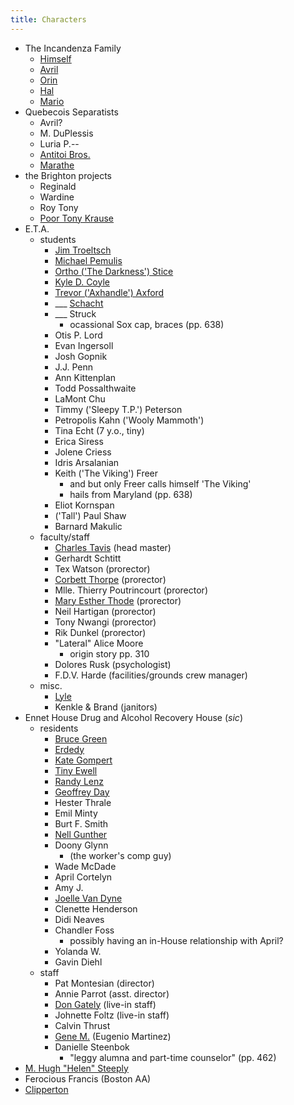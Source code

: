```yaml
--- 
title: Characters
---
```


* The Incandenza Family
  * [Himself](/characters/Himself)
  * [Avril](/characters/Avril)
  * [Orin](/characters/Orin)
  * [Hal](/characters/Hal)
  * [Mario](/characters/Mario)
* Quebecois Separatists
  * Avril?
  * M. DuPlessis 
  * Luria P.--
  * [Antitoi Bros.](/characters/Antitoi_Brothers)
  * [Marathe](/characters/Marathe)
* the Brighton projects
  * Reginald
  * Wardine
  * Roy Tony
  * [Poor Tony Krause](/characters/Poor_Tony)
* E.T.A.
  * students
    * [Jim Troeltsch](/characters/Jim_Troeltsch)
    * [Michael Pemulis](/characters/Pemulis)
    * [Ortho ('The Darkness') Stice](/characters/Ortho)
    * [Kyle D. Coyle](/characters/Coyle)
    * [Trevor ('Axhandle') Axford](/characters/Axford)
    * ___ [Schacht](/characters/Schacht)
    * ___ Struck
      * ocassional Sox cap, braces (pp. 638)
    * Otis P. Lord
    * Evan Ingersoll
    * Josh Gopnik
    * J.J. Penn
    * Ann Kittenplan
    * Todd Possalthwaite
    * LaMont Chu
    * Timmy ('Sleepy T.P.') Peterson
    * Petropolis Kahn ('Wooly Mammoth')
    * Tina Echt (7 y.o., tiny)
    * Erica Siress
    * Jolene Criess
    * Idris Arsalanian
    * Keith ('The Viking') Freer
      * and but only Freer calls himself 'The Viking'
      * hails from Maryland (pp. 638)
    * Eliot Kornspan
    * ('Tall') Paul Shaw
    * Barnard Makulic
  * faculty/staff
    * [Charles Tavis](/characters/CT) (head master)
    * Gerhardt Schtitt
    * Tex Watson (prorector)
    * [Corbett Thorpe](/characters/Corbett_Thorpe) (prorector)
    * Mlle. Thierry Poutrincourt (prorector)
    * [Mary Esther Thode](/characters/Mary_Esther_Thode) (prorector)
    * Neil Hartigan (prorector)
    * Tony Nwangi (prorector)
    * Rik Dunkel (prorector)
    * "Lateral" Alice Moore
      * origin story pp. 310
    * Dolores Rusk (psychologist)
    * F.D.V. Harde (facilities/grounds crew manager)
  * misc.
    * [Lyle](/characters/Lyle)
    * Kenkle &amp; Brand (janitors)
* Ennet House Drug and Alcohol Recovery House (*sic*)
  * residents
    * [Bruce Green](/characters/Bruce_Green)
    * [Erdedy](/characters/Erdedy)
    * [Kate Gompert](/characters/Kate_Gompert)
    * [Tiny Ewell](/characters/Tiny_Ewell)
    * [Randy Lenz](/characters/Randy_Lenz)
    * [Geoffrey Day](/characters/Geoffrey_Day)
    * Hester Thrale
    * Emil Minty
    * Burt F. Smith
    * [Nell Gunther](/characters/Nell_Gunther)
    * Doony Glynn
      * (the worker's comp guy)
    * Wade McDade
    * April Cortelyn
    * Amy J.
    * [Joelle Van Dyne](/characters/Joelle)
    * Clenette Henderson
    * Didi Neaves
    * Chandler Foss
      * possibly having an in-House relationship with April?
    * Yolanda W.
    * Gavin Diehl
  * staff
    * Pat Montesian (director)
    * Annie Parrot (asst. director)
    * [Don Gately](/characters/Don_Gately) (live-in staff)
    * Johnette Foltz (live-in staff)
    * Calvin Thrust
    * [Gene M.](/characters/Gene_M) (Eugenio Martinez)
    * Danielle Steenbok
      * "leggy alumna and part-time counselor" (pp. 462)
* [M. Hugh "Helen" Steeply](/characters/Steeply)
* Ferocious Francis (Boston AA)
* [Clipperton](/characters/Clipperton)